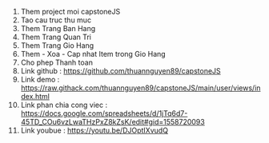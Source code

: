 1. Them project moi capstoneJS
2. Tao cau truc thu muc
3. Them Trang Ban Hang
4. Them Trang Quan Tri
5. Them Trang Gio Hang
6. Them - Xoa - Cap nhat Item trong Gio Hang
7. Cho phep Thanh toan
8. Link github : https://github.com/thuannguyen89/capstoneJS
9. Link demo : https://raw.githack.com/thuannguyen89/capstoneJS/main/user/views/index.html
10. Link phan chia cong viec : https://docs.google.com/spreadsheets/d/1jTq6d7-45TD_COu6vzLwaTHzPxZ8kZsK/edit#gid=1558720093
11. Link youbue : https://youtu.be/DJOptIXvudQ